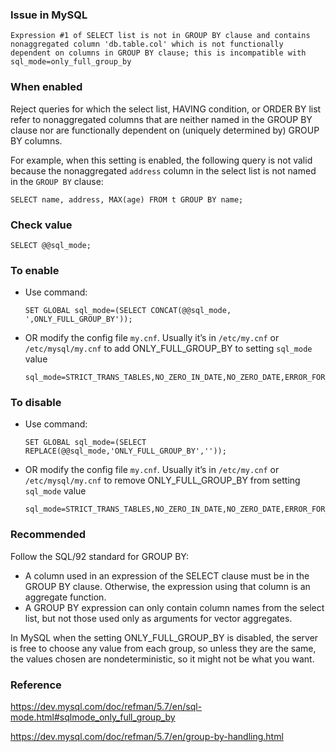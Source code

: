 ### Issue in MySQL
```
Expression #1 of SELECT list is not in GROUP BY clause and contains nonaggregated column 'db.table.col' which is not functionally dependent on columns in GROUP BY clause; this is incompatible with sql_mode=only_full_group_by
```

### When enabled
Reject queries for which the select list, HAVING condition, or ORDER BY list refer to nonaggregated columns that are neither named in the GROUP BY clause nor are functionally dependent on (uniquely determined by) GROUP BY columns.

For example, when this setting is enabled, the following query is not valid because the nonaggregated `address` column in the select list is not named in the `GROUP BY` clause:
```
SELECT name, address, MAX(age) FROM t GROUP BY name;
```

### Check value
  ```
  SELECT @@sql_mode;
  ```

### To enable
- Use command:
  ```
  SET GLOBAL sql_mode=(SELECT CONCAT(@@sql_mode, ',ONLY_FULL_GROUP_BY'));
  ```
- OR modify the config file `my.cnf`. Usually it’s in `/etc/my.cnf` or `/etc/mysql/my.cnf` to add ONLY_FULL_GROUP_BY to setting `sql_mode` value
  ```
  sql_mode=STRICT_TRANS_TABLES,NO_ZERO_IN_DATE,NO_ZERO_DATE,ERROR_FOR_DIVISION_BY_ZERO,NO_ENGINE_SUBSTITUTION,ONLY_FULL_GROUP_BY
  ```

### To disable
- Use command: 
  ```
  SET GLOBAL sql_mode=(SELECT REPLACE(@@sql_mode,'ONLY_FULL_GROUP_BY',''));
  ```
- OR modify the config file `my.cnf`. Usually it’s in `/etc/my.cnf` or `/etc/mysql/my.cnf` to remove ONLY_FULL_GROUP_BY from setting `sql_mode` value 
  ```
  sql_mode=STRICT_TRANS_TABLES,NO_ZERO_IN_DATE,NO_ZERO_DATE,ERROR_FOR_DIVISION_BY_ZERO,NO_ENGINE_SUBSTITUTION
  ```

### Recommended
Follow the SQL/92 standard for GROUP BY:
- A column used in an expression of the SELECT clause must be in the GROUP BY clause. Otherwise, the expression using that column is an aggregate function.
- A GROUP BY expression can only contain column names from the select list, but not those used only as arguments for vector aggregates.

In MySQL when the setting ONLY_FULL_GROUP_BY is disabled, the server is free to choose any value from each group, so unless they are the same, the values chosen are nondeterministic, so it might not be what you want.

### Reference
https://dev.mysql.com/doc/refman/5.7/en/sql-mode.html#sqlmode_only_full_group_by

https://dev.mysql.com/doc/refman/5.7/en/group-by-handling.html